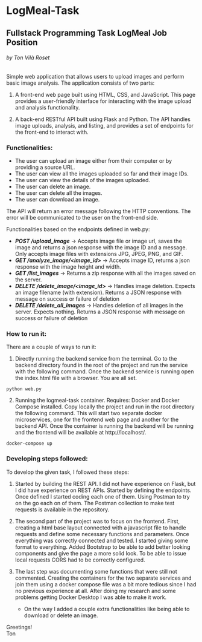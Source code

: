 # LogMeal-Task
## Fullstack Programming Task LogMeal Job Position
###### by Ton Vilà Roset

Simple web application that allows users to upload images and perform basic image analysis. The application consists of two parts:

1. A front-end web page built using HTML, CSS, and JavaScript. This page provides a user-friendly interface for interacting with the image upload and analysis functionality.

2. A back-end RESTful API built using Flask and Python. The API handles image uploads, analysis, and listing, and provides a set of endpoints for the front-end to interact with.

### Functionalities:

- The user can upload an image either from their computer or by providing a source URL.
- The user can view all the images uploaded so far and their image IDs.
- The user can view the details of the images uploaded.
- The user can delete an image.
- The user can delete all the images.
- The user can download an image.

The API will return an error message following the HTTP conventions. The error will be communicated to the user on the front-end side.


Functionalities based on the endpoints defined in web.py:
- ***POST /upload_image*** -> Accepts image file or image url, saves the image and returns a json response with the image ID and a message. Only accepts image files with extensions JPG, JPEG, PNG, and GIF.<br>
- ***GET /analyze_image/<image_id>*** -> Accepts image ID, returns a json response with the image height and width.<br>
- ***GET /list_images*** -> Returns a zip response with all the images saved on the server.<br>
- ***DELETE /delete_image/<image_id>*** -> Handles image deletion. Expects an image filename (with extension). Returns a JSON response with message on success or failure of deletion
- ***DELETE /delete_all_images*** ->  Handles deletion of all images in the server. Expects nothing. Returns a JSON response with message on success or failure of deletion

### How to run it:
There are a couple of ways to run it:

1. Directly running the backend service from the terminal. Go to the backend directory found in the root of the project and run the service with the following command. Once the backend service is running open the index.html file with a browser. You are all set.
```
python web.py
```
2. Running the logmeal-task container. Requires: Docker and Docker Compose installed. Copy locally the project and run in the root directory the following command. This will start two separate docker microservices, one for the frontend web page and another for the backend API. Once the container is running the backend will be running and the frontend will be available at http://localhost/.
```
docker-compose up
```

### Developing steps followed:
To develop the given task, I followed these steps:

1. Started by building the REST API. I did not have experience on Flask, but I did have experience on REST APIs. Started by defining the endpoints. Once defined I started coding each one of them. Using Postman to try on the go each on of them. The Postman collection to make test requests is available in the repository.

2. The second part of the project was to focus on the frontend. First, creating a html base layout connected with a javascript file to handle requests and define some necessary functions and parameters. Once everything was correctly connected and tested. I started giving some format to everything. Added Bootstrap to be able to add better looking components and give the page a more solid look. To be able to issue local requests CORS had to be correctly configured.

3. The last step was documenting some functions that were still not commented. Creating the containers for the two separate services and join them using a docker compose file was a bit more tedious since I had no previous experience at all. After doing my research and some problems getting Docker Desktop I was able to make it work.
   - On the way I added a couple extra functionalities like being able to download or delete an image.


Greetings!<br>
Ton
